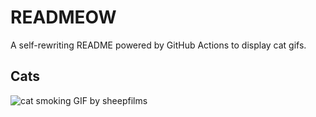# READMEOW

A self-rewriting README powered by GitHub Actions to display cat gifs.

## Cats

![cat smoking GIF by sheepfilms](https://media2.giphy.com/media/l0ExdMHUDKteztyfe/200.gif?cid=9acd02dagfgk4njebmzjpwtetweuptk63pa4r6xe1wfxbkm4&ep=v1_gifs_search&rid=200.gif&ct=g)
